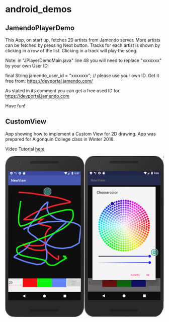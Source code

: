 # android_demos

## JamendoPlayerDemo
This App, on start up, fetches 20 artists from Jamendo server. More artists can be fetched by pressing Next button. Tracks for each artist is shown by clicking in a row of the list. Clicking in a track will play the song.

Note: in "JPlayerDemoMain.java" line 48 you will need to replace "xxxxxxx" by your own User ID:


final String jamendo_user_id = "xxxxxxx"; // please use your own ID. Get it free from: https://devportal.jamendo.com/

As stated in its comment you can get a free used ID for https://devportal.jamendo.com

Have fun!

## CustomView

App showing how to implement a Custom View for 2D drawing.
App was prepared for Algonquin College class in Winter 2018. 

Video Tutorial [here](https://rumble.com/vnqdpl-android-custom-view.html)

![App snapshot](images/CustomView.png)


